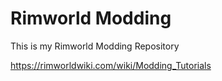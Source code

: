 # Rimworld Modding
This is my Rimworld Modding Repository

https://rimworldwiki.com/wiki/Modding_Tutorials
